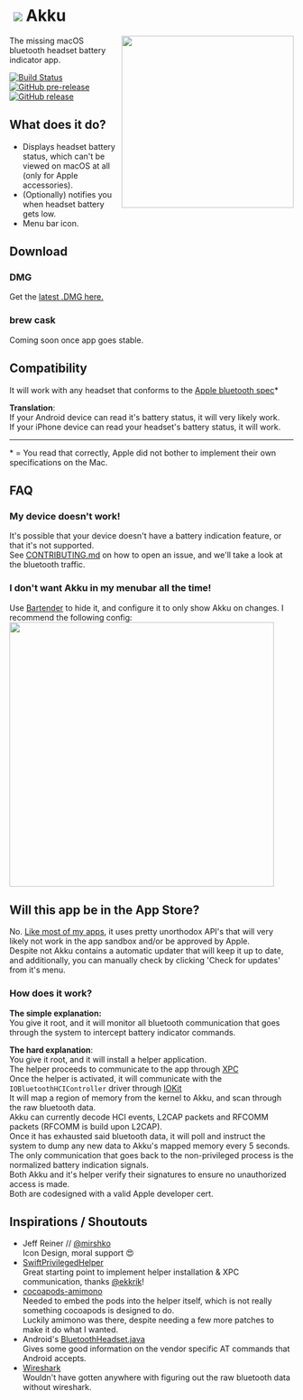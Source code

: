 # ​ ![](https://jari.lol/rR76J5YsnU.png)  Akku  

<img src="https://jari.lol/8OQmLnyKru.png" width="305" align="right" />  

The missing macOS bluetooth headset battery indicator app.

[![Build Status](https://travis-ci.org/jariz/Akku.svg?branch=master)](https://travis-ci.org/jariz/Akku)
[![GitHub pre-release](https://img.shields.io/github/release-pre/jariz/akku?label=beta)](https://github.com/jariz/Akku/releases/latest)
[![GitHub release](https://img.shields.io/github/release/jariz/akku?label=stable)](https://github.com/jariz/Akku/releases/latest)

## What does it do?
- Displays headset battery status, which can't be viewed on macOS at all (only for Apple accessories).
- (Optionally) notifies you when headset battery gets low.
- Menu bar icon.

## Download

### DMG

Get the [latest .DMG here.](https://github.com/jariz/Akku/releases/latest)

### brew cask

Coming soon once app goes stable.

## Compatibility  
It will work with any headset that conforms to the [Apple bluetooth spec](https://developer.apple.com/hardwaredrivers/BluetoothDesignGuidelines.pdf)\*

**Translation**:  
If your Android device can read it's battery status, it will very likely work.  
If your iPhone device can read your headset's battery status, it will work.  

----
\* = You read that correctly, Apple did not bother to implement their own specifications on the Mac.

## FAQ

### My device doesn't work!  

It's possible that your device doesn't have a battery indication feature, or that it's not supported.  
See [CONTRIBUTING.md](CONTRIBUTING.md) on how to open an issue, and we'll take a look at the bluetooth traffic.

### I don't want Akku in my menubar all the time!
Use [Bartender](https://www.macbartender.com/) to hide it, and configure it to only show Akku on changes.
I recommend the following config:
<img src="https://jari.lol/u0fBwJJpHf.png" width="469" />

## Will this app be in the App Store?

No. [Like most of my apps](https://noti.center), it uses pretty unorthodox API's that will very likely not work in the app sandbox and/or be approved by Apple.  
Despite not 
Akku contains a automatic updater that will keep it up to date, and additionally, you can manually check by clicking 'Check for updates' from it's menu.

### How does it work?

**The simple explanation:**   
You give it root, and it will monitor all bluetooth communication that goes through the system to intercept battery indicator commands.  

**The hard explanation**:  
You give it root, and it will install a helper application.  
The helper proceeds to communicate to the app through [XPC](https://developer.apple.com/library/archive/documentation/MacOSX/Conceptual/BPSystemStartup/Chapters/CreatingXPCServices.html)  
Once the helper is activated, it will communicate with the `IOBluetoothHCIController` driver through [IOKit](https://developer.apple.com/documentation/iokit)  
It will map a region of memory from the kernel to Akku, and scan through the raw bluetooth data.  
Akku can currently decode HCI events, L2CAP packets and RFCOMM packets (RFCOMM is build upon L2CAP).  
Once it has exhausted said bluetooth data, it will poll and instruct the system to dump any new data to Akku's mapped memory every 5 seconds.  
The only communication that goes back to the non-privileged process is the normalized battery indication signals.  
Both Akku and it's helper verify their signatures to ensure no unauthorized access is made.  
Both are codesigned with a valid Apple developer cert.

## Inspirations / Shoutouts

- Jeff Reiner // [@mirshko](https://twitter.com/mirshko)  
Icon Design, moral support 😍    
- [SwiftPrivilegedHelper](https://github.com/erikberglund/SwiftPrivilegedHelper/)  
Great starting point to implement helper installation & XPC communication, thanks [@ekkrik](https://twitter.com/ekkrik)!  
- [cocoapods-amimono](https://github.com/UnsafePointer/cocoapods-amimono)  
Needed to embed the pods into the helper itself, which is not really something cocoapods is designed to do.  
Luckily amimono was there, despite needing a few more patches to make it do what I wanted.  
- Android's [BluetoothHeadset.java](http://androidxref.com/9.0.0_r3/xref/frameworks/base/core/java/android/bluetooth/BluetoothHeadset.java)  
Gives some good information on the vendor specific AT commands that Android accepts.  
- [Wireshark](https://www.wireshark.org/)    
Wouldn't have gotten anywhere with figuring out the raw bluetooth data without wireshark.  

